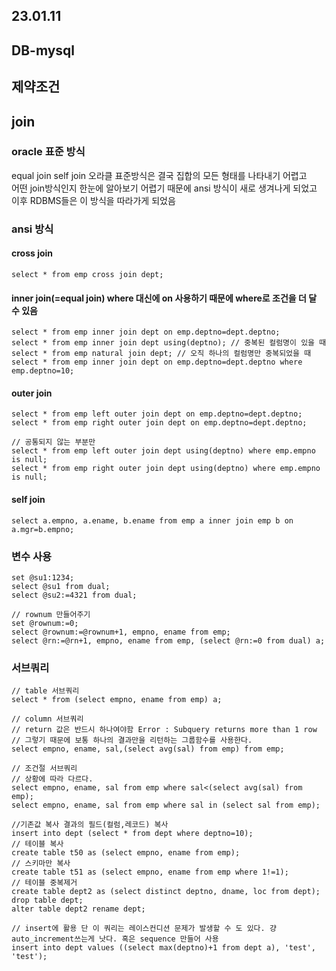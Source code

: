 ## 23.01.11

## DB-mysql

## 제약조건

## join
### oracle 표준 방식
equal join
self join
오라클 표준방식은 결국 집합의 모든 형태를 나타내기 어렵고   
어떤 join방식인지 한눈에 알아보기 어렵기 때문에 ansi 방식이 새로 생겨나게 되었고   
이후 RDBMS들은 이 방식을 따라가게 되었음   

### ansi 방식
#### cross join
```
select * from emp cross join dept;
```
#### inner join(=equal join) where 대신에 on 사용하기 때문에 where로 조건을 더 달 수 있음
```
select * from emp inner join dept on emp.deptno=dept.deptno;
select * from emp inner join dept using(deptno); // 중복된 컬럼명이 있을 때
select * from emp natural join dept; // 오직 하나의 컬럼명만 중복되었을 때
select * from emp inner join dept on emp.deptno=dept.deptno where emp.deptno=10;
```
#### outer join
```
select * from emp left outer join dept on emp.deptno=dept.deptno;
select * from emp right outer join dept on emp.deptno=dept.deptno;

// 공통되지 않는 부분만
select * from emp left outer join dept using(deptno) where emp.empno is null;
select * from emp right outer join dept using(deptno) where emp.empno is null;
```
#### self join
```
select a.empno, a.ename, b.ename from emp a inner join emp b on a.mgr=b.empno;
```

### 변수 사용
```
set @su1:1234;
select @su1 from dual;
select @su2:=4321 from dual;

// rownum 만들어주기
set @rownum:=0;
select @rownum:=@rownum+1, empno, ename from emp;
select @rn:=@rn+1, empno, ename from emp, (select @rn:=0 from dual) a;
```

### 서브쿼리
```
// table 서브쿼리
select * from (select empno, ename from emp) a;

// column 서브쿼리
// return 값은 반드시 하나여야함 Error : Subquery returns more than 1 row
// 그렇기 때문에 보통 하나의 결과만을 리턴하는 그룹함수를 사용한다.
select empno, ename, sal,(select avg(sal) from emp) from emp;

// 조건절 서브쿼리
// 상황에 따라 다르다.
select empno, ename, sal from emp where sal<(select avg(sal) from emp);
select empno, ename, sal from emp where sal in (select sal from emp);

//기존값 복사 결과의 필드(컬럼,레코드) 복사
insert into dept (select * from dept where deptno=10);
// 테이블 복사
create table t50 as (select empno, ename from emp);
// 스키마만 복사
create table t51 as (select empno, ename from emp where 1!=1);
// 테이블 중복제거
create table dept2 as (select distinct deptno, dname, loc from dept);
drop table dept;
alter table dept2 rename dept;

// insert에 활용 단 이 쿼리는 레이스컨디션 문제가 발생할 수 도 있다. 걍 auto_increment쓰는게 낫다. 혹은 sequence 만들어 사용
insert into dept values ((select max(deptno)+1 from dept a), 'test', 'test');
```
